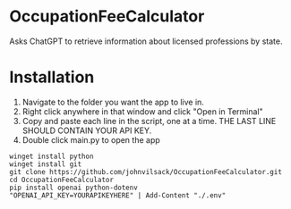 # OccupationFeeCalculator
Asks ChatGPT to retrieve information about licensed professions by state.


# Installation
1. Navigate to the folder you want the app to live in.
2. Right click anywhere in that window and click "Open in Terminal"
3. Copy and paste each line in the script, one at a time.
  THE LAST LINE SHOULD CONTAIN YOUR API KEY.
4. Double click main.py to open the app

```
winget install python
winget install git
git clone https://github.com/johnvilsack/OccupationFeeCalculator.git
cd OccupationFeeCalculator
pip install openai python-dotenv
"OPENAI_API_KEY=YOURAPIKEYHERE" | Add-Content "./.env"
```
